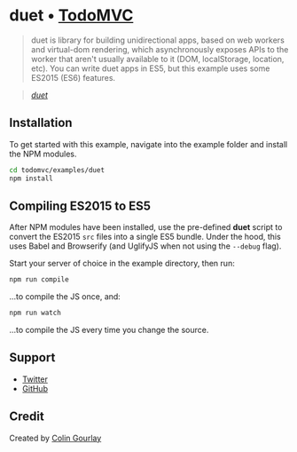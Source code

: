 # duet • [TodoMVC](http://todomvc.com)

> duet is library for building unidirectional apps, based on web workers and virtual-dom rendering, which asynchronously exposes APIs to the worker that aren't usually available to it (DOM, localStorage, location, etc). You can write duet apps in ES5, but this example uses some ES2015 (ES6) features.

> _[duet](https://github.com/colingourlay/duet)_

## Installation

To get started with this example, navigate into the example folder and install the NPM modules.
```bash
cd todomvc/examples/duet
npm install
```

## Compiling ES2015 to ES5

After NPM modules have been installed, use the pre-defined **duet** script to convert the ES2015 `src` files into a single ES5 bundle. Under the hood, this uses Babel and Browserify (and UglifyJS when not using the `--debug` flag).

Start your server of choice in the example directory, then run:

```bash
npm run compile
```

...to compile the JS once, and:


```bash
npm run watch
```

...to compile the JS every time you change the source.

## Support

- [Twitter](https://twitter.com/collypops)
- [GitHub](https://github.com/colingourlay)

## Credit

Created by [Colin Gourlay](http://colin-gourlay.com)
